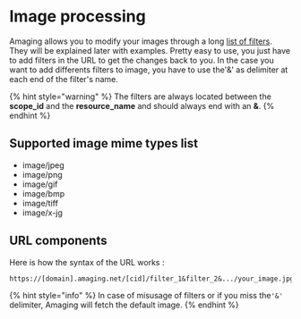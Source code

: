 # Image processing

Amaging allows you to modify your images through a long [list of filters](filters.md). They will be explained later with examples. Pretty easy to use, you just have to add filters in the URL to get the changes back to you. In the case you want to add differents filters to image, you have to use the'&' as delimiter at each end of the filter's name.

{% hint style="warning" %}
The filters are always located between the **scope\_id** and the **resource\_name** and should always end with an **&**.
{% endhint %}

## Supported image mime types list

* image/jpeg
* image/png
* image/gif
* image/bmp
* image/tiff
* image/x-jg

## URL components

Here is how the syntax of the URL works :

```text
https://[domain].amaging.net/[cid]/filter_1&filter_2&.../your_image.jpg
```

{% hint style="info" %}
In case of misusage of filters or if you miss the`'&'` delimiter, Amaging will fetch the default image.
{% endhint %}

